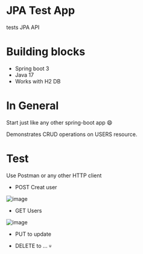 # JPA Test App

tests JPA API

# Building blocks

- Spring boot 3
- Java 17
- Works with H2 DB

# In General

Start just like any other spring-boot app 😄

Demonstrates CRUD operations on USERS resource.

# Test

Use Postman or any other HTTP client

- POST Creat user

![image](https://user-images.githubusercontent.com/8079463/208300387-d124166f-d4f9-4161-8727-683870cd709c.png)

- GET Users

![image](https://user-images.githubusercontent.com/8079463/208300426-57a45614-ad3b-4b68-843d-841a79c24da2.png)

- PUT to update 

- DELETE to ... 💀
